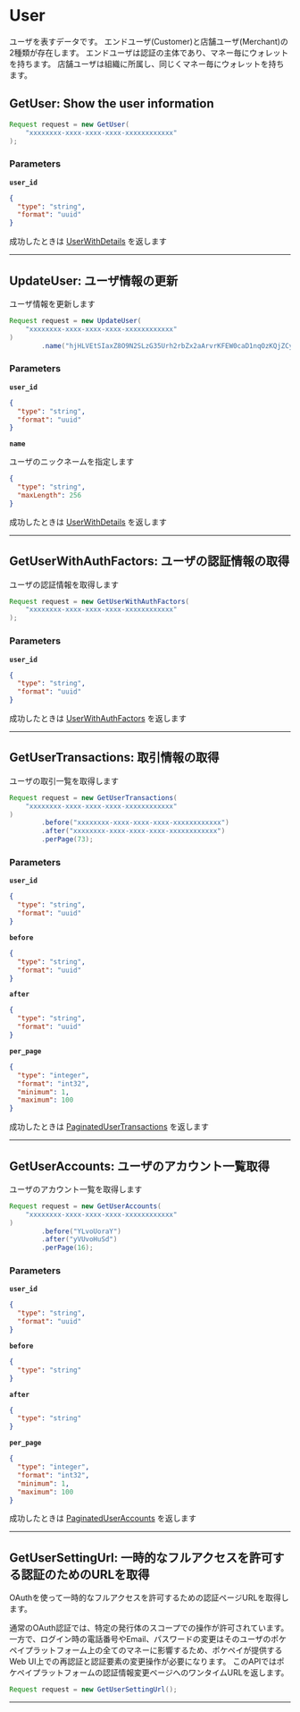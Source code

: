 # User
ユーザを表すデータです。
エンドユーザ(Customer)と店舗ユーザ(Merchant)の2種類が存在します。
エンドユーザは認証の主体であり、マネー毎にウォレットを持ちます。
店舗ユーザは組織に所属し、同じくマネー毎にウォレットを持ちます。


<a name="get-user"></a>
## GetUser: Show the user information

```java
Request request = new GetUser(
    "xxxxxxxx-xxxx-xxxx-xxxx-xxxxxxxxxxxx"
);

```



### Parameters
**`user_id`** 
  


```json
{
  "type": "string",
  "format": "uuid"
}
```



成功したときは
[UserWithDetails](./responses.md#user-with-details)
を返します



---


<a name="update-user"></a>
## UpdateUser: ユーザ情報の更新
ユーザ情報を更新します

```java
Request request = new UpdateUser(
    "xxxxxxxx-xxxx-xxxx-xxxx-xxxxxxxxxxxx"
)
        .name("hjHLVEtSIaxZ8O9N2SLzG35Urh2rbZx2aArvrKFEW0caD1nqOzKQjZCyx1Ep4VkAmGgvgI7YgVKC9RfQiSpTWZrd0hVSBtTuiSKN3fmfJoVUvvyWz4acD4YN59s59xIWGujcTxFFrrXyLyMOsteV"); // ニックネーム

```



### Parameters
**`user_id`** 
  


```json
{
  "type": "string",
  "format": "uuid"
}
```

**`name`** 
  

ユーザのニックネームを指定します

```json
{
  "type": "string",
  "maxLength": 256
}
```



成功したときは
[UserWithDetails](./responses.md#user-with-details)
を返します



---


<a name="get-user-with-auth-factors"></a>
## GetUserWithAuthFactors: ユーザの認証情報の取得
ユーザの認証情報を取得します

```java
Request request = new GetUserWithAuthFactors(
    "xxxxxxxx-xxxx-xxxx-xxxx-xxxxxxxxxxxx"
);

```



### Parameters
**`user_id`** 
  


```json
{
  "type": "string",
  "format": "uuid"
}
```



成功したときは
[UserWithAuthFactors](./responses.md#user-with-auth-factors)
を返します



---


<a name="get-user-transactions"></a>
## GetUserTransactions: 取引情報の取得
ユーザの取引一覧を取得します

```java
Request request = new GetUserTransactions(
    "xxxxxxxx-xxxx-xxxx-xxxx-xxxxxxxxxxxx"
)
        .before("xxxxxxxx-xxxx-xxxx-xxxx-xxxxxxxxxxxx")
        .after("xxxxxxxx-xxxx-xxxx-xxxx-xxxxxxxxxxxx")
        .perPage(73);

```



### Parameters
**`user_id`** 
  


```json
{
  "type": "string",
  "format": "uuid"
}
```

**`before`** 
  


```json
{
  "type": "string",
  "format": "uuid"
}
```

**`after`** 
  


```json
{
  "type": "string",
  "format": "uuid"
}
```

**`per_page`** 
  


```json
{
  "type": "integer",
  "format": "int32",
  "minimum": 1,
  "maximum": 100
}
```



成功したときは
[PaginatedUserTransactions](./responses.md#paginated-user-transactions)
を返します



---


<a name="get-user-accounts"></a>
## GetUserAccounts: ユーザのアカウント一覧取得
ユーザのアカウント一覧を取得します

```java
Request request = new GetUserAccounts(
    "xxxxxxxx-xxxx-xxxx-xxxx-xxxxxxxxxxxx"
)
        .before("YLvoUoraY")
        .after("yVUvoHuSd")
        .perPage(16);

```



### Parameters
**`user_id`** 
  


```json
{
  "type": "string",
  "format": "uuid"
}
```

**`before`** 
  


```json
{
  "type": "string"
}
```

**`after`** 
  


```json
{
  "type": "string"
}
```

**`per_page`** 
  


```json
{
  "type": "integer",
  "format": "int32",
  "minimum": 1,
  "maximum": 100
}
```



成功したときは
[PaginatedUserAccounts](./responses.md#paginated-user-accounts)
を返します



---


<a name="get-user-setting-url"></a>
## GetUserSettingUrl: 一時的なフルアクセスを許可する認証のためのURLを取得
OAuthを使って一時的なフルアクセスを許可するための認証ページURLを取得します。

通常のOAuth認証では、特定の発行体のスコープでの操作が許可されています。
一方で、ログイン時の電話番号やEmail、パスワードの変更はそのユーザのポケペイプラットフォーム上の全てのマネーに影響するため、ポケペイが提供するWeb UI上での再認証と認証要素の変更操作が必要になります。
このAPIではポケペイプラットフォームの認証情報変更ページへのワンタイムURLを返します。

```java
Request request = new GetUserSettingUrl();

```









---



